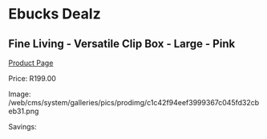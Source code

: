 
# Ebucks Dealz
## Fine Living - Versatile Clip Box - Large - Pink
[Product Page](https://www.ebucks.com/web/shop/productSelected.do?prodId=1158489342&catId=714962196)

Price: R199.00

Image: /web/cms/system/galleries/pics/prodimg/c1c42f94eef3999367c045fd32cbeb31.png

Savings: 


	